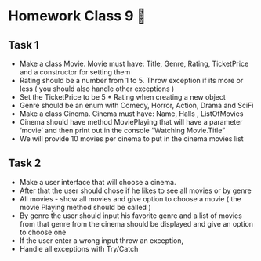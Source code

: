 # Homework Class 9 📒

## Task 1
* Make a class Movie. Movie must have: Title, Genre, Rating, TicketPrice and a constructor for setting them
* Rating should be a number from 1 to 5. Throw exception if its more or less ( you should also handle other exceptions )
* Set the TicketPrice to be 5 * Rating when creating a new object
* Genre should be an enum with Comedy, Horror, Action, Drama and SciFi
* Make a class Cinema. Cinema must have: Name, Halls , ListOfMovies
* Cinema should have method MoviePlaying  that will have a parameter ‘movie’ and then print out in the console “Watching Movie.Title”
* We will provide 10 movies per cinema to put in the cinema movies list


## Task 2
* Make a user interface that will choose a cinema.
* After that the user should chose if he likes to see all movies or by genre
* All movies - show all movies and give option to choose a movie ( the movie Playing method should be called )
* By genre the user should input his favorite genre and a list of movies from that genre from the cinema should be displayed and give an option to choose one
* If the user enter a wrong input throw an exception, 
* Handle all exceptions with Try/Catch



